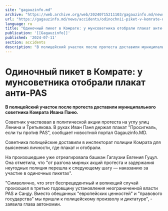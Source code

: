 ```yaml
---
site: "gagauzinfo.md"
archive: "https://web.archive.org/web/20240715211103/gagauzinfo.md/news/accidents/odinochnii-piket-v-komrate-u-munsovetnika-otobrali-plakat-anti-pas"
url: "https://gagauzinfo.md/news/accidents/odinochnii-piket-v-komrate-u-munsovetnika-otobrali-plakat-anti-pas"
language: ru
title: "Одиночный пикет в Комрате: у мунсоветника отобрали плакат анти-PAS"
publication: '[[Gagauzinfo]]'
published: '2024-07-11'
section: accidents
description: "В полицейский участок после протеста доставили муниципального советника Комрата Ивана Паню."
---
```


# Одиночный пикет в Комрате: у мунсоветника отобрали плакат анти-PAS

**В полицейский участок после протеста доставили муниципального советника Комрата Ивана Паню.**

Советник участвовал в политической акции протеста на углу улиц Ленина и Третьякова. В руках Иван Паня держал плакат "Просигналь, если ты против PAS", сообщает новостной портал Gagauzinfo.MD.

Советника полицейские доставили в инспекторат полиции Комрата для выяснения личности, где плакат и отобрали.

На произошедшее уже отреагировала башкан Гагаузии Евгения Гуцул. Она отметила, что "от разгона мирных акций протеста и задержания неугодных полиция перешла к следующему шагу — наказанию за участие в одиночных пикетах".

"Символично, что этот беспрецедентный и вопиющий случай произошел в третью годовщину установления неограниченной власти PAS и Санду. Вместо обещанных "европейских ценностей" и "правового государства" мы пришли к полицейскому произволу и диктатуре", - заявила глава автономии.